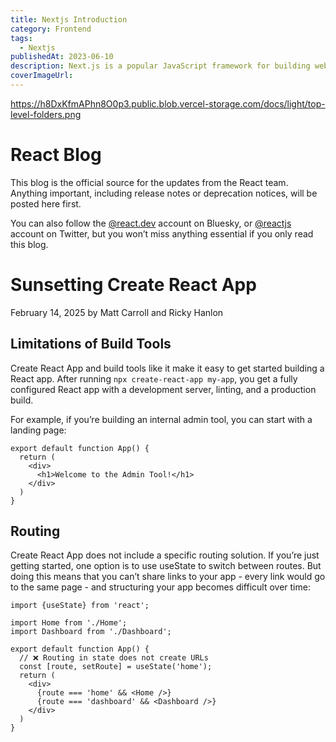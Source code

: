 ```yaml
---
title: Nextjs Introduction
category: Frontend
tags:
  - Nextjs
publishedAt: 2023-06-10
description: Next.js is a popular JavaScript framework for building web applications. It's based on React and offers server-side rendering (SSR) and static site generation (SSG) capabilities.
coverImageUrl: 
---
```


https://h8DxKfmAPhn8O0p3.public.blob.vercel-storage.com/docs/light/top-level-folders.png

# React Blog

This blog is the official source for the updates from the React team. Anything important, including release notes or deprecation notices, will be posted here first.

You can also follow the [@react.dev](https://bsky.app/profile/react.dev) account on Bluesky, or [@reactjs](https://twitter.com/reactjs) account on Twitter, but you won’t miss anything essential if you only read this blog.


# Sunsetting Create React App

February 14, 2025 by Matt Carroll and Ricky Hanlon

## Limitations of Build Tools 

Create React App and build tools like it make it easy to get started building a React app. After running `npx create-react-app my-app`, you get a fully configured React app with a development server, linting, and a production build.

For example, if you’re building an internal admin tool, you can start with a landing page:

```tsx
export default function App() {
  return (
    <div>
      <h1>Welcome to the Admin Tool!</h1>
    </div>
  )
}
```

## Routing 

Create React App does not include a specific routing solution. If you’re just getting started, one option is to use useState to switch between routes. But doing this means that you can’t share links to your app - every link would go to the same page - and structuring your app becomes difficult over time:

```tsx {7}
import {useState} from 'react';

import Home from './Home';
import Dashboard from './Dashboard';

export default function App() {
  // ❌ Routing in state does not create URLs
  const [route, setRoute] = useState('home');
  return (
    <div>
      {route === 'home' && <Home />}
      {route === 'dashboard' && <Dashboard />}
    </div>
  )
}
```